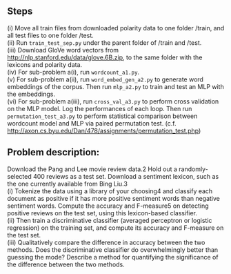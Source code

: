 ## Steps
(i) Move all train files from downloaded polarity data to one folder /train, and all test files to one folder /test.\
(ii) Run ```train_test_sep.py``` under the parent folder of /train and /test.\
(iii) Download GloVe word vectors from http://nlp.stanford.edu/data/glove.6B.zip, to the same folder with the lexicons and polarity data.\
(iv) For sub-problem a(i), run ```wordcount_a1.py```.\
(v) For sub-problem a(ii), run ```word_embed_gen_a2.py``` to generate word embeddings of the corpus. Then run ```mlp_a2.py``` to train and test an MLP with the embeddings.\
(vi) For sub-problem a(iii), run ```cross_val_a3.py``` to perform cross validation on the MLP model. Log the performances of each loop. Then run ```permutation_test_a3.py``` to perform statistical comparison between wordcount model and MLP via paired permutation test. (c.f. http://axon.cs.byu.edu/Dan/478/assignments/permutation_test.php)

## Problem description:
Download the Pang and Lee movie review data.2 Hold out a randomly-selected 400
reviews as a test set. Download a sentiment lexicon, such as the one currently available
from Bing Liu.3\
(i) Tokenize the data using a library of your choosing4 and classify each document as positive if it has more positive sentiment words than negative sentiment words. Compute the accuracy and F-measure5 on detecting positive reviews on the test set, using this lexicon-based classifier.\
(ii) Then train a discriminative classifier (averaged perceptron or logistic regression) on the training set, and compute its accuracy and F-measure on the test set.\
(iii) Qualitatively compare the difference in accuracy between the two methods. Does the discriminative classifier do overwhelmingly better than guessing the mode? Describe a method for quantifying the significance of the difference between the two methods.
